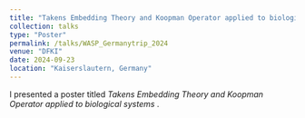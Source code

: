 ```yaml
---
title: "Takens Embedding Theory and Koopman Operator applied to biological systems"
collection: talks
type: "Poster"
permalink: /talks/WASP_Germanytrip_2024
venue: "DFKI"
date: 2024-09-23
location: "Kaiserslautern, Germany"
---
```



I presented a poster titled <em> Takens Embedding Theory and Koopman Operator applied to biological systems</em> . 

